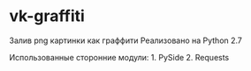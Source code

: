 # vk-graffiti
Залив png картинки как граффити
Реализовано на Python 2.7
 

Использованные сторонние модули:
	1. PySide
	2. Requests
